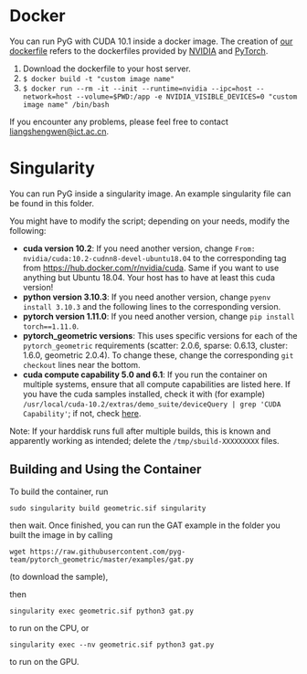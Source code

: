 # Docker

You can run PyG with CUDA 10.1 inside a docker image.
The creation of [our dockerfile](https://github.com/pyg-team/pytorch_geometric/blob/master/docker/Dockerfile) refers to the dockerfiles provided by [NVIDIA](https://gitlab.com/nvidia/cuda/tree/ubuntu18.04) and [PyTorch](https://github.com/anibali/docker-pytorch).

1. Download the dockerfile to your host server.
2. `$ docker build -t "custom image name"`
3. `$ docker run --rm -it --init --runtime=nvidia --ipc=host --network=host --volume=$PWD:/app -e NVIDIA_VISIBLE_DEVICES=0 "custom image name" /bin/bash`

If you encounter any problems, please feel free to contact <liangshengwen@ict.ac.cn>.


# Singularity

You can run PyG inside a singularity image. An example singularity file can be found in this folder.

You might have to modify the script; depending on your needs, modify the following:

- **cuda version 10.2**: If you need another version, change `From: nvidia/cuda:10.2-cudnn8-devel-ubuntu18.04` to the corresponding tag from <https://hub.docker.com/r/nvidia/cuda>. Same if you want to use anything but Ubuntu 18.04. Your host has to have at least this cuda version!
- **python version 3.10.3**: If you need another version, change `pyenv install 3.10.3` and the following lines to the corresponding version.
- **pytorch version 1.11.0**: If you need another version, change `pip install torch==1.11.0`.
- **pytorch_geometric versions**: This uses specific versions for each of the `pytorch_geometric` requirements (scatter: 2.0.6, sparse: 0.6.13, cluster: 1.6.0, geometric 2.0.4). To change these, change the corresponding `git checkout` lines near the bottom.
- **cuda compute capability 5.0 and 6.1**: If you run the container on multiple systems, ensure that all compute capabilities are listed here. If you have the cuda samples installed, check it with (for example) `/usr/local/cuda-10.2/extras/demo_suite/deviceQuery | grep 'CUDA Capability'`; if not, check [here](https://en.wikipedia.org/wiki/CUDA#GPUs_supported).

Note: If your harddisk runs full after multiple builds, this is known and apparently working as intended; delete the `/tmp/sbuild-XXXXXXXXX` files.

## Building and Using the Container

To build the container, run

`sudo singularity build geometric.sif singularity`

then wait. Once finished, you can run the GAT example in the folder you built the image in by calling

```
wget https://raw.githubusercontent.com/pyg-team/pytorch_geometric/master/examples/gat.py
```

(to download the sample),

then

```
singularity exec geometric.sif python3 gat.py
```

to run on the CPU, or

```
singularity exec --nv geometric.sif python3 gat.py
```
to run on the GPU.
